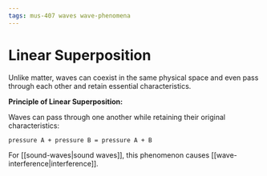 ```yaml
---
tags: mus-407 waves wave-phenomena
---
```


# Linear Superposition

Unlike matter, waves can coexist in the same physical space and even pass through each other and retain essential characteristics.

**Principle of Linear Superposition:**

Waves can pass through one another while retaining their original characteristics:

`pressure A + pressure B = pressure A + B`

For [[sound-waves|sound waves]], this phenomenon causes [[wave-interference|interference]].
